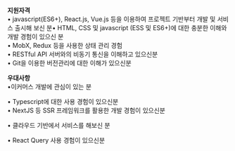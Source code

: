 **지원자격**  
• javascript(ES6+), React.js, Vue.js 등을 이용하여 프로젝트 기반부터 개발 및 서비스 출시해 보신 분• HTML, CSS 및 javascript (ESS 및 ES6+)에 대한 충분한 이해와 개발 경험이 있으신 분  
• MobX, Redux 등을 사용한 상태 관리 경험  
• RESTful API 서버와의 비동기 통신을 이해하고 있으신분  
• Git을 이용한 버전관리에 대한 이해가 있으신분  
  

**우대사항**  
•이커머스 개발에 관심이 있는 분  

• Typescript에 대한 사용 경험이 있으신분  
• NextJS 등 SSR 프레임워크를 활용한 개발 경험이 있으신분  

• 클라우드 기반에서 서비스를 해보신 분  

• React Query 사용 경험이 있으신분